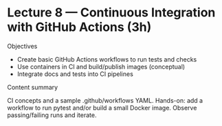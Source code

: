 # Lecture 8 — Continuous Integration with GitHub Actions (3h)

Objectives

- Create basic GitHub Actions workflows to run tests and checks
- Use containers in CI and build/publish images (conceptual)
- Integrate docs and tests into CI pipelines

Content summary

CI concepts and a sample .github/workflows YAML. Hands-on: add a workflow to run pytest and/or build a small Docker image. Observe passing/failing runs and iterate.
